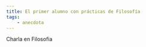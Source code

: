 ```yaml
---
title: El primer alumno con prácticas de Filosofía
tags: 
    - anecdota
---
```



Charla en Filosofia